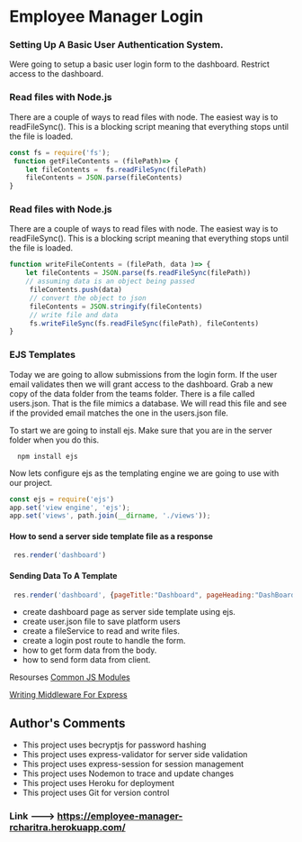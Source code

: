 # Employee Manager Login

### Setting Up A Basic User Authentication System.
Were going to setup a basic user login form to the dashboard.
Restrict access to the dashboard.


### Read files with Node.js
There are a couple of ways to read files with node. The easiest way is to readFileSync(). This is a blocking script meaning that everything stops until the file is loaded.
```js
const fs = require('fs');
 function getFileContents = (filePath)=> {
    let fileContents =  fs.readFileSync(filePath) 
    fileContents = JSON.parse(fileContents)
}
```

### Read files with Node.js
There are a couple of ways to read files with node. The easiest way is to readFileSync(). This is a blocking script meaning that everything stops until the file is loaded.
```js
function writeFileContents = (filePath, data )=> {
    let fileContents = JSON.parse(fs.readFileSync(filePath))
    // assuming data is an object being passed
     fileContents.push(data)
     // convert the object to json
     fileContents = JSON.stringify(fileContents)
     // write file and data
     fs.writeFileSync(fs.readFileSync(filePath), fileContents)
}
```







### EJS Templates
Today we are going to allow submissions from the login form. If the user email validates then we will grant access to the dashboard. Grab a new copy of the data folder from the teams folder. There is a file called users.json. That is the file mimics a database. We will read this file and see if the provided email matches the one in the users.json file.  

To start we are going to install ejs. Make sure that you are in the server folder when you do this.
```
  npm install ejs
```
Now lets configure ejs as the templating engine we are going to use with our project.
```javascript
const ejs = require('ejs')
app.set('view engine', 'ejs');
app.set('views', path.join(__dirname, './views'));
```

 #### How to send a server side template file as a response
```javascript
 res.render('dashboard')
```

 #### Sending Data To A Template
```javascript
 res.render('dashboard', {pageTitle:"Dashboard", pageHeading:"DashBoard Template"})
```


- create dashboard page as server side template using ejs.
- create user.json file to save platform users
- create a fileService to read and write files.
- create a login post route to handle the form.
- how to get form data from the body.
- how to send form data from client.


Resourses
[Common JS Modules](https://blog.tableflip.io/the-difference-between-module-exports-and-exports/#:~:text=exports%20is%20important.&text=What%20this%20means%20is%20that,to%20exports%20and%20not%20module.)

[Writing Middleware For Express](https://expressjs.com/en/guide/writing-middleware.html)



## Author's Comments
- This project uses becryptjs for password hashing
- This project uses express-validator for server side validation
- This project uses express-session for session management
- This project uses Nodemon to trace and update changes
- This project uses Heroku for deployment 
- This project uses Git for version control

### Link ---> https://employee-manager-rcharitra.herokuapp.com/